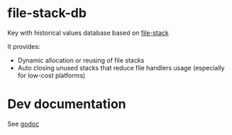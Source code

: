 # file-stack-db
Key with historical values database based on [file-stack](github.com/reddec/file-stack)

It provides:

* Dynamic allocation or reusing of file stacks
* Auto closing unused stacks that reduce file handlers usage (especially for low-cost platforms)

# Dev documentation

See [godoc](godoc.org/github.com/reddec/file-stack-db)
